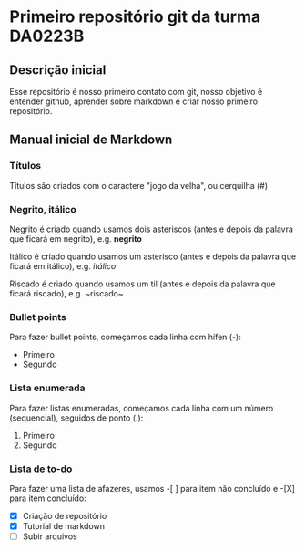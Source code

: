 # Primeiro repositório git da turma DA0223B

## Descrição inicial

Esse repositório é nosso primeiro contato com git, nosso objetivo é entender github, aprender sobre markdown e criar nosso primeiro repositório.

## Manual inicial de Markdown

### Títulos

Títulos são criados com o caractere "jogo da velha", ou cerquilha (#)

### Negrito, itálico

Negrito é criado quando usamos dois asteriscos (antes e depois da palavra que ficará em negrito), e.g. **negrito**

Itálico é criado quando usamos um asterisco (antes e depois da palavra que ficará em itálico), e.g. *itálico*

Riscado é criado quando usamos um til (antes e depois da palavra que ficará riscado), e.g. ~riscado~


### Bullet points
Para fazer bullet points, começamos cada linha com hífen (-):
- Primeiro
- Segundo

### Lista enumerada
Para fazer listas enumeradas, começamos cada linha com um número (sequencial), seguidos de ponto (.):
1. Primeiro
2. Segundo

### Lista de to-do
Para fazer uma lista de afazeres, usamos -[ ] para item não concluído e -[X] para item concluído:
- [X] Criação de repositório
- [X] Tutorial de markdown
- [ ] Subir arquivos
